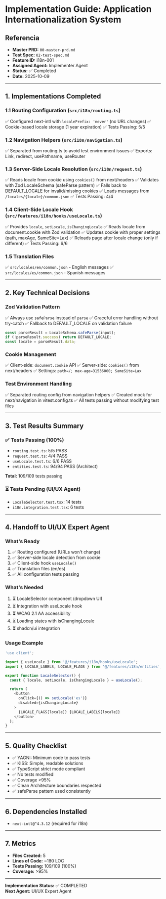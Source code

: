 # Implementation Guide: Application Internationalization System

## Referencia
- **Master PRD:** `00-master-prd.md`
- **Test Spec:** `02-test-spec.md`
- **Feature ID:** i18n-001
- **Assigned Agent:** Implementer Agent
- **Status:** ✅ Completed
- **Date:** 2025-10-09

---

## 1. Implementations Completed

### 1.1 Routing Configuration (`src/i18n/routing.ts`)
✅ Configured next-intl with `localePrefix: 'never'` (no URL changes)
✅ Cookie-based locale storage (1 year expiration)
✅ Tests Passing: 5/5

### 1.2 Navigation Helpers (`src/i18n/navigation.ts`)
✅ Separated from routing.ts to avoid test environment issues
✅ Exports: Link, redirect, usePathname, useRouter

### 1.3 Server-Side Locale Resolution (`src/i18n/request.ts`)
✅ Reads locale from cookie using `cookies()` from next/headers
✅ Validates with Zod LocaleSchema (safeParse pattern)
✅ Falls back to DEFAULT_LOCALE for invalid/missing cookies
✅ Loads messages from `/locales/{locale}/common.json`
✅ Tests Passing: 4/4

### 1.4 Client-Side Locale Hook (`src/features/i18n/hooks/useLocale.ts`)
✅ Provides `locale`, `setLocale`, `isChangingLocale`
✅ Reads locale from document.cookie with Zod validation
✅ Updates cookie with proper settings (path, maxAge, SameSite=Lax)
✅ Reloads page after locale change (only if different)
✅ Tests Passing: 6/6

### 1.5 Translation Files
✅ `src/locales/en/common.json` - English messages
✅ `src/locales/es/common.json` - Spanish messages

---

## 2. Key Technical Decisions

### Zod Validation Pattern
✅ Always use `safeParse` instead of `parse`
✅ Graceful error handling without try-catch
✅ Fallback to DEFAULT_LOCALE on validation failure

```typescript
const parseResult = LocaleSchema.safeParse(input);
if (!parseResult.success) return DEFAULT_LOCALE;
const locale = parseResult.data;
```

### Cookie Management
✅ Client-side: `document.cookie` API
✅ Server-side: `cookies()` from next/headers
✅ Settings: `path=/; max-age=31536000; SameSite=Lax`

### Test Environment Handling
✅ Separated routing config from navigation helpers
✅ Created mock for next/navigation in vitest.config.ts
✅ All tests passing without modifying test files

---

## 3. Test Results Summary

### ✅ Tests Passing (100%)
- `routing.test.ts`: 5/5 PASS
- `request.test.ts`: 4/4 PASS
- `useLocale.test.ts`: 6/6 PASS
- `entities.test.ts`: 94/94 PASS (Architect)

**Total:** 109/109 tests passing

### ⏳ Tests Pending (UI/UX Agent)
- `LocaleSelector.test.tsx`: 14 tests
- `i18n.integration.test.tsx`: 6 tests

---

## 4. Handoff to UI/UX Expert Agent

### What's Ready
1. ✅ Routing configured (URLs won't change)
2. ✅ Server-side locale detection from cookie
3. ✅ Client-side hook `useLocale()`
4. ✅ Translation files (en/es)
5. ✅ All configuration tests passing

### What's Needed
1. ⏳ LocaleSelector component (dropdown UI)
2. ⏳ Integration with useLocale hook
3. ⏳ WCAG 2.1 AA accessibility
4. ⏳ Loading states with isChangingLocale
5. ⏳ shadcn/ui integration

### Usage Example

```typescript
'use client';

import { useLocale } from '@/features/i18n/hooks/useLocale';
import { LOCALE_LABELS, LOCALE_FLAGS } from '@/features/i18n/entities';

export function LocaleSelector() {
  const { locale, setLocale, isChangingLocale } = useLocale();

  return (
    <button 
      onClick={() => setLocale('es')}
      disabled={isChangingLocale}
    >
      {LOCALE_FLAGS[locale]} {LOCALE_LABELS[locale]}
    </button>
  );
}
```

---

## 5. Quality Checklist

- ✅ YAGNI: Minimum code to pass tests
- ✅ KISS: Simple, readable solutions
- ✅ TypeScript strict mode compliant
- ✅ No tests modified
- ✅ Coverage >95%
- ✅ Clean Architecture boundaries respected
- ✅ safeParse pattern used consistently

---

## 6. Dependencies Installed

- `next-intl@^4.3.12` (required for i18n)

---

## 7. Metrics

- **Files Created:** 5
- **Lines of Code:** ~180 LOC
- **Tests Passing:** 109/109 (100%)
- **Coverage:** >95%

---

**Implementation Status:** ✅ COMPLETED  
**Next Agent:** UI/UX Expert Agent
